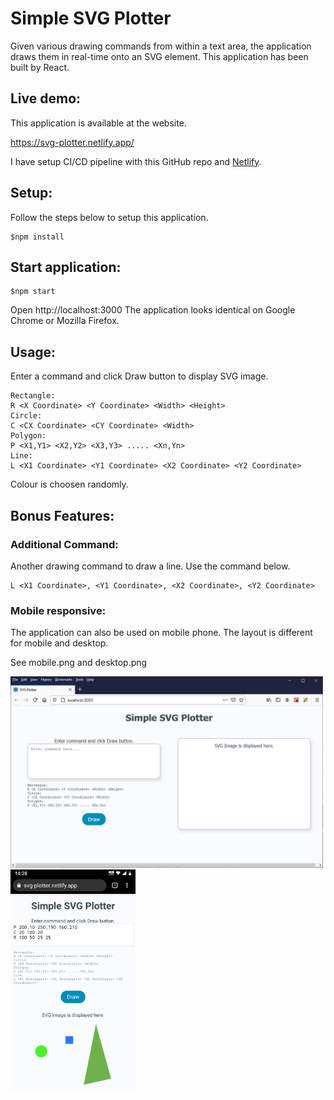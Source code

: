 # Simple SVG Plotter 
Given various drawing commands from within a text area, the application draws them in real-time onto an SVG element. 
This application has been built by React. 

## Live demo: 
This application is available at the website. 

https://svg-plotter.netlify.app/

I have setup CI/CD pipeline with this GitHub repo and [Netlify](https://www.netlify.com/).

## Setup:
Follow the steps below to setup this application. 

```
$npm install
```

## Start application:

```
$npm start
```

Open http://localhost:3000 
The application looks identical on Google Chrome or Mozilla Firefox.  

## Usage: 

Enter a command and click Draw button to display SVG image. 

```
Rectangle:
R <X Coordinate> <Y Coordinate> <Width> <Height>
Circle:
C <CX Coordinate> <CY Coordinate> <Width>
Polygon:
P <X1,Y1> <X2,Y2> <X3,Y3> ..... <Xn,Yn>
Line:
L <X1 Coordinate> <Y1 Coordinate> <X2 Coordinate> <Y2 Coordinate>
```
Colour is choosen randomly.


## Bonus Features: 
### Additional Command:
Another drawing command to draw a line. Use the command below. 

```
L <X1 Coordinate>, <Y1 Coordinate>, <X2 Coordinate>, <Y2 Coordinate>
```

### Mobile responsive:
The application can also be used on mobile phone. The layout is different for mobile and desktop.


See mobile.png and desktop.png

<img src="./README/desktop.png" width=500px>


<img src="./README/mobile.png" width=200px>

